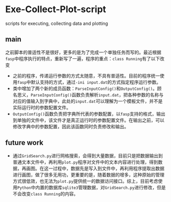 # Exe-Collect-Plot-script
scripts for executing, collecting data and plotting

## main
之前脚本的普适性不是很好，更多的是为了完成一个单独任务而写的。最近根据`fasp`中程序执行的特点，重新写了一遍，程序的重点：`class Running`有了以下改变
- 之前的程序，传递运行参数的方式太随意，不具有普适性。目前的程序统一使用`fasp`中默认支持的方式，通过`-ini input.dat`的方式指定程序运行参数。
- 类中增加了两个新的成员函数：`ParseInputConfig()`和`OutputConfig()`。顾名思义，`ParseInputConfig()`函数负责解析`input.dat`，把各种参数的名称与对应的值输入到字典中，此处的`input.dat`可以理解为一个模板文件，并不是实际运行时的参数配置文件。
- `OutputConfig()`函数负责把字典所代表的参数配置，以`fasp`支持的格式，输出到单独的文件中，该文件才是真正运行时的参数配置文件。在输出之前，可以修改字典中的参数配置，因此该函数同时负责修改和输出。

## future work

- 通过`GridSearch.py`进行网格搜索，会得到大量数据，目前只是把数据输出到普通文本文件中，再利用`plot.py`程序对文件中的文本内容进行处理，得到数据，再画图。在这一过程中，数据先是写入到文件中，再利用程序提取出数据进行画图，做了很多无用功，更重要的是，随着数据的增多，这种原始的管理方式很低效，也无法为`plot.py`提供统一的数据访问接口。综上，目前考虑使用`Python`中内置的数据库`sqlite3`管理数据，对`GridSearch.py`进行修改，但是不会改变`class Running`的内容。
